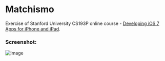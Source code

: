 Matchismo
=========

Exercise of Stanford University CS193P online course - [Developing iOS 7 Apps for iPhone and iPad](http://itunes.apple.com/us/course/developing-ios-7-apps-for/id733644550).

### Screenshot:

![image](https://raw.github.com/fethica/matchismo/master/screenshot-matchismo.png)